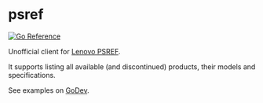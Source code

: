 # psref

[![Go Reference](https://pkg.go.dev/badge/github.com/dennwc/psref.svg)](https://pkg.go.dev/github.com/dennwc/psref)

Unofficial client for [Lenovo PSREF](https://psref.lenovo.com/).

It supports listing all available (and discontinued) products, their models and specifications.

See examples on [GoDev](https://pkg.go.dev/github.com/dennwc/psref).
